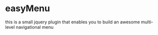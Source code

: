 easyMenu
========

this  is a small jquery plugin that enables you to build an awesome multi-level navigational menu
